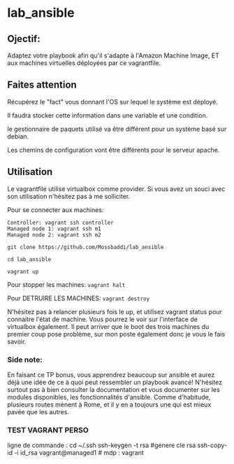 # lab_ansible

## Ojectif:

Adaptez votre playbook afin qu'il s'adapte à l'Amazon Machine Image, ET aux machines virtuelles déployées par ce vagrantfile.

## Faites attention

Récupérez le "fact" vous donnant l'OS sur lequel le système est déployé.

Il faudra stocker cette information dans une variable et une condition.

le gestionnaire de paquets utilisé va être différent pour un système basé sur debian.

Les chemins de configuration vont être différents pour le serveur apache.

## Utilisation

Le vagrantfile utilise virtualbox comme provider. Si vous avez un souci avec son utilisation n'hésitez pas à me solliciter.

Pour se connecter aux machines:

    Controller: vagrant ssh controller
    Managed node 1: vagrant ssh m1
    Managed node 2: vagrant ssh m2


`git clone https://github.com/Mossbaddi/lab_ansible`

`cd lab_ansible`

`vagrant up`


Pour stopper les machines: `vagrant halt`

Pour DETRUIRE LES MACHINES: `vagrant destroy`

N'hésitez pas à relancer plusieurs fois le up, et utilisez vagrant status pour connaitre l'état de machine. Vous pourrez le voir sur l'interface de virtualbox également. Il peut arriver que le boot des trois machines du premier coup pose problème, sur mon poste également donc je vous le fais savoir.


### Side note:

En faisant ce TP bonus, vous apprendrez beaucoup sur ansible et aurez déjà une idée de ce à quoi peut ressembler un playbook avancé! N'hésitez surtout pas à bien consulter la documentation et vous documenter sur les modules disponibles, les fonctionnalités d'ansible. Comme d'habitude, plusieurs routes mènent à Rome, et il y en a toujours une qui est mieux pavée que les autres. 

### TEST VAGRANT PERSO
ligne de commande : 
cd ~/.ssh
ssh-keygen -t rsa #genere cle rsa 
ssh-copy-id -i id_rsa vagrant@managed1 # mdp : vagrant


